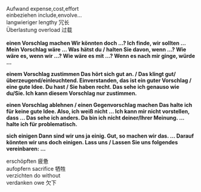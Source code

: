 Aufwand expense,cost,effort  
einbeziehen include,envolve...  
langwieriger lengthy 冗长  
Überlastung overload 过载  
<b>  
einen Vorschlag machen
Wir könnten doch ...?
Ich finde, wir sollten ...
Mein Vorschlag wäre ...
Was hätst du / halten Sie davon, wenn ...?
Wie wäre es, wenn wir ...? Wie wäre es mit ...?
Wenn es nach mir ginge, würde ...  
  
einem Vorschlag zustimmen
Das hört sich gut an. / Das klingt gut/überzeugend/einleuchtend.
Einverstanden, das ist ein guter Vorschlag / eine gute Idee.
Du hast / Sie haben recht.
Das sehe ich genauso wie du/Sie.
Ich kann diesem Vorschlag nur zustimmen.  

einen Vorschlag ablehnen / einen Gegenvorschlag machen
Das halte ich für keine gute Idee.
Also, ich weiß nicht ...
Ich kann mir nicht vorstellen, dass ...
Das sehe ich anders.
Da bin ich nicht deiner/Ihrer Meinung.
... halte ich für problematisch.  

sich einigen
Dann sind wir uns ja einig.
Gut, so machen wir das.
... Darauf könnten wir uns doch einigen.
Lass uns / Lassen Sie uns folgendes vereinbaren: ...  
</b>  

  
erschöpften  疲惫  
aufopfern sacrifice 牺牲  
verzichten do without  
verdanken owe 欠下  


